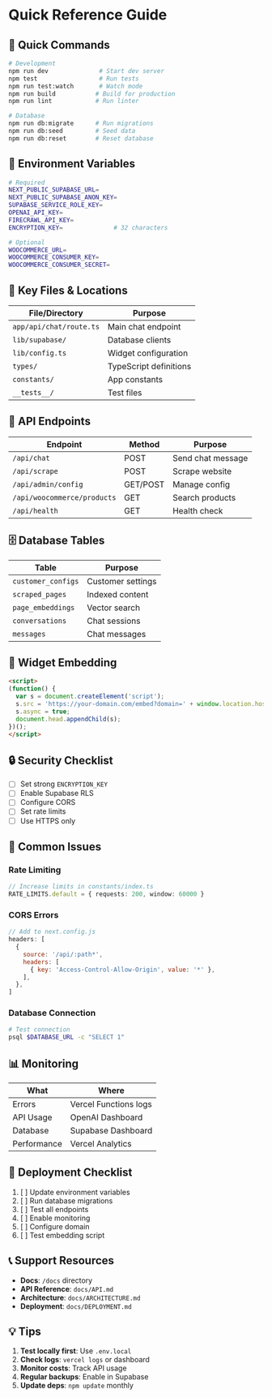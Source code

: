 # Quick Reference Guide

## 🚀 Quick Commands

```bash
# Development
npm run dev              # Start dev server
npm test                 # Run tests
npm run test:watch       # Watch mode
npm run build           # Build for production
npm run lint            # Run linter

# Database
npm run db:migrate      # Run migrations
npm run db:seed         # Seed data
npm run db:reset        # Reset database
```

## 🔧 Environment Variables

```bash
# Required
NEXT_PUBLIC_SUPABASE_URL=
NEXT_PUBLIC_SUPABASE_ANON_KEY=
SUPABASE_SERVICE_ROLE_KEY=
OPENAI_API_KEY=
FIRECRAWL_API_KEY=
ENCRYPTION_KEY=              # 32 characters

# Optional
WOOCOMMERCE_URL=
WOOCOMMERCE_CONSUMER_KEY=
WOOCOMMERCE_CONSUMER_SECRET=
```

## 📁 Key Files & Locations

| File/Directory | Purpose |
|---------------|---------|
| `app/api/chat/route.ts` | Main chat endpoint |
| `lib/supabase/` | Database clients |
| `lib/config.ts` | Widget configuration |
| `types/` | TypeScript definitions |
| `constants/` | App constants |
| `__tests__/` | Test files |

## 🔌 API Endpoints

| Endpoint | Method | Purpose |
|----------|--------|---------|
| `/api/chat` | POST | Send chat message |
| `/api/scrape` | POST | Scrape website |
| `/api/admin/config` | GET/POST | Manage config |
| `/api/woocommerce/products` | GET | Search products |
| `/api/health` | GET | Health check |

## 🗄️ Database Tables

| Table | Purpose |
|-------|---------|
| `customer_configs` | Customer settings |
| `scraped_pages` | Indexed content |
| `page_embeddings` | Vector search |
| `conversations` | Chat sessions |
| `messages` | Chat messages |

## 🎨 Widget Embedding

```html
<script>
(function() {
  var s = document.createElement('script');
  s.src = 'https://your-domain.com/embed?domain=' + window.location.hostname;
  s.async = true;
  document.head.appendChild(s);
})();
</script>
```

## 🔒 Security Checklist

- [ ] Set strong `ENCRYPTION_KEY`
- [ ] Enable Supabase RLS
- [ ] Configure CORS
- [ ] Set rate limits
- [ ] Use HTTPS only

## 🐛 Common Issues

### Rate Limiting
```typescript
// Increase limits in constants/index.ts
RATE_LIMITS.default = { requests: 200, window: 60000 }
```

### CORS Errors
```javascript
// Add to next.config.js
headers: [
  {
    source: '/api/:path*',
    headers: [
      { key: 'Access-Control-Allow-Origin', value: '*' },
    ],
  },
]
```

### Database Connection
```bash
# Test connection
psql $DATABASE_URL -c "SELECT 1"
```

## 📊 Monitoring

| What | Where |
|------|-------|
| Errors | Vercel Functions logs |
| API Usage | OpenAI Dashboard |
| Database | Supabase Dashboard |
| Performance | Vercel Analytics |

## 🚀 Deployment Checklist

1. [ ] Update environment variables
2. [ ] Run database migrations
3. [ ] Test all endpoints
4. [ ] Enable monitoring
5. [ ] Configure domain
6. [ ] Test embedding script

## 📞 Support Resources

- **Docs**: `/docs` directory
- **API Reference**: `docs/API.md`
- **Architecture**: `docs/ARCHITECTURE.md`
- **Deployment**: `docs/DEPLOYMENT.md`

## 💡 Tips

1. **Test locally first**: Use `.env.local`
2. **Check logs**: `vercel logs` or dashboard
3. **Monitor costs**: Track API usage
4. **Regular backups**: Enable in Supabase
5. **Update deps**: `npm update` monthly